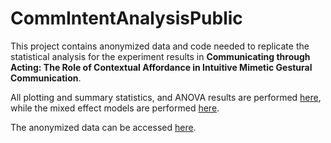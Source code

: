 # CommIntentAnalysisPublic
This project contains anonymized data and code needed to replicate the statistical analysis for the experiment results in **Communicating through Acting: The Role of Contextual Affordance in Intuitive Mimetic Gestural Communication**.

All plotting and summary statistics, and ANOVA results are performed [here](CommIntent_data_analysis_pure.ipynb), while the mixed effect models are performed [here](analysis.Rmd). 

The anonymized data can be accessed [here](anonymized_data.csv).

